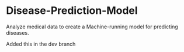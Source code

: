 # Disease-Prediction-Model
Analyze medical data to create a Machine-running model for predicting diseases.

Added this in the dev branch